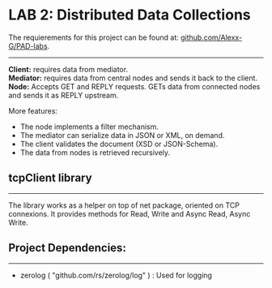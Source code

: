# LAB 2: Distributed Data Collections 

The requierements for this project can be found at: [github.com/Alexx-G/PAD-labs](https://github.com/Alexx-G/PAD-labs/blob/master/PAD-lab2.md).

---

**Client:** requires data from mediator.  
**Mediator:** requires data from central nodes and sends it back to the client.  
**Node:** Accepts GET and REPLY requests. GETs data from connected nodes and sends it as REPLY upstream.  
  
More features:  
- The node implements a filter mechanism. 
- The mediator can serialize data in JSON or XML, on demand.
- The client validates the document (XSD or JSON-Schema).
- The data from nodes is retrieved recursively.

## tcpClient library
---
The library works as a helper on top of net package, oriented on TCP connexions. It provides methods for Read, Write and Async Read, Async Write.
  
  
## Project Dependencies:
---
- zerolog ( "github.com/rs/zerolog/log" ) : Used for logging